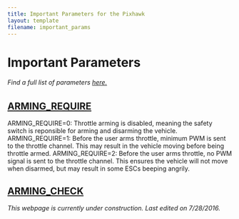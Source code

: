 ```yaml
---
title: Important Parameters for the Pixhawk
layout: template
filename: important_params
--- 
```


# Important Parameters

###### Find a full list of parameters [here.](http://ardupilot.org/copter/docs/parameters.html)

## [ARMING_REQUIRE](http://ardupilot.org/plane/docs/arming-throttle.html)

ARMING_REQUIRE=0: Throttle arming is disabled, meaning the safety switch is reponsible for arming and disarming the vehicle.
ARMING_REQUIRE=1: Before the user arms throttle, minimum PWM is sent to the throttle channel. This may result in the vehicle moving before being throttle armed.
ARMING_REQUIRE=2: Before the user arms throttle, no PWM signal is sent to the throttle channel. This ensures the vehicle will not move when disarmed, but may result in some ESCs beeping angrily.

## [ARMING_CHECK]()

*This webpage is currently under construction. Last edited on 7/28/2016.*
